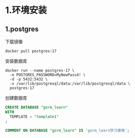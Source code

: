 

# 1.环境安装

## 1.postgres

下载镜像

```shell
docker pull postgres:17
```

安装数据库

```shell
docker run --name postgres-17 \
  -e POSTGRES_PASSWORD=MyNewPass4! \
  -d -p 5432:5432 \
  -v /var/lib/postgresql/data:/var/lib/postgresql/data \
  postgres:17
```

创建数据库

```sql
CREATE DATABASE "gorm_learn"
WITH
  TEMPLATE = "template1"
;

COMMENT ON DATABASE "gorm_learn" IS 'gorm_learn学习使用';
```



